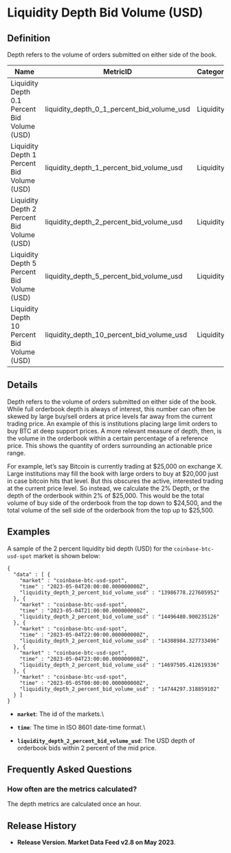 # Liquidity Depth Bid Volume (USD)

## Definition

Depth refers to the volume of orders submitted on either side of the book.

| Name                                         | MetricID                                          | Category  | Subcategory | Type | Unit | Interval |
| -------------------------------------------- | ------------------------------------------------- | --------- | ----------- | ---- | ---- | -------- |
| Liquidity Depth 0.1 Percent Bid Volume (USD) | liquidity\_depth\_0\_1\_percent\_bid\_volume\_usd | Liquidity | Depth       | Sum  | USD  | 1h       |
| Liquidity Depth 1 Percent Bid Volume (USD)   | liquidity\_depth\_1\_percent\_bid\_volume\_usd    | Liquidity | Depth       | Sum  | USD  | 1h       |
| Liquidity Depth 2 Percent Bid Volume (USD)   | liquidity\_depth\_2\_percent\_bid\_volume\_usd    | Liquidity | Depth       | Sum  | USD  | 1h       |
| Liquidity Depth 5 Percent Bid Volume (USD)   | liquidity\_depth\_5\_percent\_bid\_volume\_usd    | Liquidity | Depth       | Sum  | USD  | 1h       |
| Liquidity Depth 10 Percent Bid Volume (USD)  | liquidity\_depth\_10\_percent\_bid\_volume\_usd   | Liquidity | Depth       | Sum  | USD  | 1h       |

## Details

Depth refers to the volume of orders submitted on either side of the book. While full orderbook depth is always of interest, this number can often be skewed by large buy/sell orders at price levels far away from the current trading price. An example of this is institutions placing large limit orders to buy BTC at deep support prices. A more relevant measure of depth, then, is the volume in the orderbook within a certain percentage of a reference price. This shows the quantity of orders surrounding an actionable price range.

For example, let’s say Bitcoin is currently trading at $25,000 on exchange X. Large institutions may fill the book with large orders to buy at $20,000 just in case bitcoin hits that level. But this obscures the active, interested trading at the current price level. So instead, we calculate the 2% Depth, or the depth of the orderbook within 2% of $25,000. This would be the total volume of buy side of the orderbook from the top down to $24,500, and the total volume of the sell side of the orderbook from the top up to $25,500.

## Examples

A sample of the 2 percent liquidity bid depth (USD) for the `coinbase-btc-usd-spot` market is shown below:

```
{
  "data" : [ {
    "market" : "coinbase-btc-usd-spot",
    "time" : "2023-05-04T20:00:00.000000000Z",
    "liquidity_depth_2_percent_bid_volume_usd" : "13986778.227605952"
  }, {
    "market" : "coinbase-btc-usd-spot",
    "time" : "2023-05-04T21:00:00.000000000Z",
    "liquidity_depth_2_percent_bid_volume_usd" : "14496480.900235126"
  }, {
    "market" : "coinbase-btc-usd-spot",
    "time" : "2023-05-04T22:00:00.000000000Z",
    "liquidity_depth_2_percent_bid_volume_usd" : "14308984.327733496"
  }, {
    "market" : "coinbase-btc-usd-spot",
    "time" : "2023-05-04T23:00:00.000000000Z",
    "liquidity_depth_2_percent_bid_volume_usd" : "14697505.412619336"
  }, {
    "market" : "coinbase-btc-usd-spot",
    "time" : "2023-05-05T00:00:00.000000000Z",
    "liquidity_depth_2_percent_bid_volume_usd" : "14744297.318859102"
  } ]
}
```

* **`market`**: The id of the markets.\

* **`time`**: The time in ISO 8601 date-time format.\

* **`liquidity_depth_2_percent_bid_volume_usd`**: The USD depth of orderbook bids within 2 percent of the mid price.

## Frequently Asked Questions

### How often are the metrics calculated?

The depth metrics are calculated once an hour.

## Release History

* **Release Version. Market Data Feed v2.8 on May 2023**.
